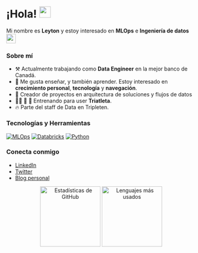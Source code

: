 # ¡Hola! <img src="https://media.giphy.com/media/hvRJCLFzcasrR4ia7z/giphy.gif" width="30px"/> 
Mi nombre es **Leyton** y estoy interesado en **MLOps** e **Ingeniería de datos** <img src="https://em-content.zobj.net/thumbs/120/apple/325/brain_1f9e0.png" width="25px"/>

### Sobre mí

- ⚒️ Actualmente trabajando como **Data Engineer** en la mejor banco de Canadá.
- 🚀 Me gusta enseñar, y también aprender. Estoy interesado en **crecimiento personal**, **tecnología** y **navegación**.
- 🎈 Creador de proyectos en arquitectura de soluciones y flujos de datos
- 🏊‍♂️ 🚴 🏃 Entrenando para user **Triatleta**.
- 🔥 Parte del staff de Data en Tripleten.

### Tecnologías y Herramientas

[![MLOps](https://img.shields.io/badge/-MLOps-blueviolet?style=flat-square)](https://mlops.community/)
[![Databricks](https://img.shields.io/badge/-Databricks-red?style=flat-square&logo=databricks&logoColor=white)](https://databricks.com/)
[![Python](https://img.shields.io/badge/-Python-3776AB?style=flat-square&logo=python&logoColor=white)](https://www.python.org/)

### Conecta conmigo

- [LinkedIn](https://www.linkedin.com/in/ljpcastroc/) <!-- Cambia # por tu enlace de LinkedIn -->
- [Twitter](https://x.com/jpiere_co)  <!-- Cambia # por tu enlace de Twitter -->
- [Blog personal](ljpiere.github.io) <!-- Cambia # por tu blog personal, si tienes -->

<div align="center">
  <img src="https://github-readme-stats.vercel.app/api?username=ljpiere&show_icons=true&theme=dark" height="160" alt="Estadísticas de GitHub" />
  <img src="https://github-readme-stats.vercel.app/api/top-langs/?username=ljpiere&layout=compact&theme=dark" height="160" alt="Lenguajes más usados" />
</div>
